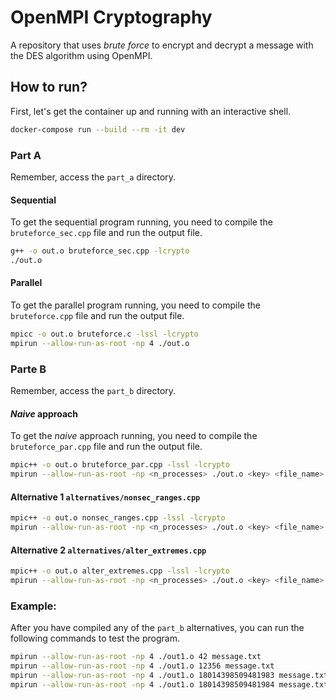 # OpenMPI Cryptography
A repository that uses _brute force_ to encrypt and decrypt a message with the DES algorithm using OpenMPI.

## How to run?
First, let's get the container up and running with an interactive shell.
```bash
docker-compose run --build --rm -it dev
```

### Part A
Remember, access the `part_a` directory.
#### Sequential
To get the sequential program running, you need to compile the `bruteforce_sec.cpp` file and run the output file.
```bash
g++ -o out.o bruteforce_sec.cpp -lcrypto
./out.o
```
#### Parallel
To get the parallel program running, you need to compile the `bruteforce.cpp` file and run the output file.
```bash
mpicc -o out.o bruteforce.c -lssl -lcrypto
mpirun --allow-run-as-root -np 4 ./out.o
```
### Parte B
Remember, access the `part_b` directory.
#### _Naive_ approach
To get the _naive_ approach running, you need to compile the `bruteforce_par.cpp` file and run the output file.
```bash
mpic++ -o out.o bruteforce_par.cpp -lssl -lcrypto
mpirun --allow-run-as-root -np <n_processes> ./out.o <key> <file_name>.txt
```

#### Alternative 1 ```alternatives/nonsec_ranges.cpp```
```bash
mpic++ -o out.o nonsec_ranges.cpp -lssl -lcrypto
mpirun --allow-run-as-root -np <n_processes> ./out.o <key> <file_name>.txt
```

#### Alternative 2 ```alternatives/alter_extremes.cpp```
```bash
mpic++ -o out.o alter_extremes.cpp -lssl -lcrypto
mpirun --allow-run-as-root -np <n_processes> ./out.o <key> <file_name>.txt
```


### Example:
After you have compiled any of the `part_b` alternatives, you can run the following commands to test the program.
```bash
mpirun --allow-run-as-root -np 4 ./out1.o 42 message.txt
mpirun --allow-run-as-root -np 4 ./out1.o 12356 message.txt
mpirun --allow-run-as-root -np 4 ./out1.o 18014398509481983 message.txt
mpirun --allow-run-as-root -np 4 ./out1.o 18014398509481984 message.txt
```